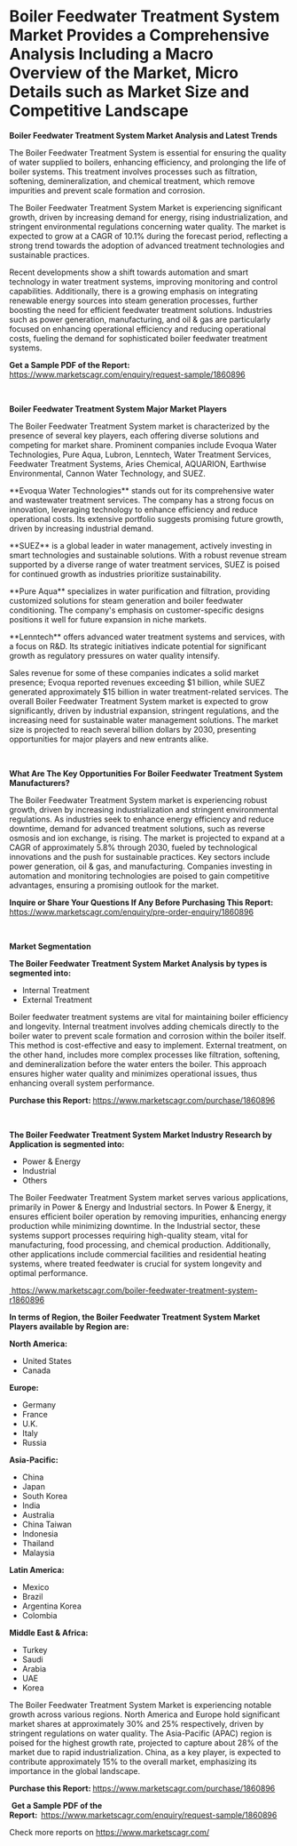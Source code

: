 <p><h1>Boiler Feedwater Treatment System Market Provides a Comprehensive Analysis Including a Macro Overview of the Market, Micro Details such as Market Size and Competitive Landscape</h1></p><p><strong>Boiler Feedwater Treatment System Market Analysis and Latest Trends</strong></p>
<p><p>The Boiler Feedwater Treatment System is essential for ensuring the quality of water supplied to boilers, enhancing efficiency, and prolonging the life of boiler systems. This treatment involves processes such as filtration, softening, demineralization, and chemical treatment, which remove impurities and prevent scale formation and corrosion. </p><p>The Boiler Feedwater Treatment System Market is experiencing significant growth, driven by increasing demand for energy, rising industrialization, and stringent environmental regulations concerning water quality. The market is expected to grow at a CAGR of 10.1% during the forecast period, reflecting a strong trend towards the adoption of advanced treatment technologies and sustainable practices. </p><p>Recent developments show a shift towards automation and smart technology in water treatment systems, improving monitoring and control capabilities. Additionally, there is a growing emphasis on integrating renewable energy sources into steam generation processes, further boosting the need for efficient feedwater treatment solutions. Industries such as power generation, manufacturing, and oil & gas are particularly focused on enhancing operational efficiency and reducing operational costs, fueling the demand for sophisticated boiler feedwater treatment systems.</p></p>
<p><strong>Get a Sample PDF of the Report:&nbsp;</strong> <a href="https://www.marketscagr.com/enquiry/request-sample/1860896?utm_campaign=2383&utm_medium=2&utm_source=Github&utm_content=ia&utm_term=28022025&utm_id=boiler-feedwater-treatment-system">https://www.marketscagr.com/enquiry/request-sample/1860896</a></p>
<p>&nbsp;</p>
<p><strong>Boiler Feedwater Treatment System Major Market Players</strong></p>
<p><p>The Boiler Feedwater Treatment System market is characterized by the presence of several key players, each offering diverse solutions and competing for market share. Prominent companies include Evoqua Water Technologies, Pure Aqua, Lubron, Lenntech, Water Treatment Services, Feedwater Treatment Systems, Aries Chemical, AQUARION, Earthwise Environmental, Cannon Water Technology, and SUEZ.</p><p>**Evoqua Water Technologies** stands out for its comprehensive water and wastewater treatment services. The company has a strong focus on innovation, leveraging technology to enhance efficiency and reduce operational costs. Its extensive portfolio suggests promising future growth, driven by increasing industrial demand.</p><p>**SUEZ** is a global leader in water management, actively investing in smart technologies and sustainable solutions. With a robust revenue stream supported by a diverse range of water treatment services, SUEZ is poised for continued growth as industries prioritize sustainability.</p><p>**Pure Aqua** specializes in water purification and filtration, providing customized solutions for steam generation and boiler feedwater conditioning. The company's emphasis on customer-specific designs positions it well for future expansion in niche markets.</p><p>**Lenntech** offers advanced water treatment systems and services, with a focus on R&D. Its strategic initiatives indicate potential for significant growth as regulatory pressures on water quality intensify.</p><p>Sales revenue for some of these companies indicates a solid market presence; Evoqua reported revenues exceeding $1 billion, while SUEZ generated approximately $15 billion in water treatment-related services. The overall Boiler Feedwater Treatment System market is expected to grow significantly, driven by industrial expansion, stringent regulations, and the increasing need for sustainable water management solutions. The market size is projected to reach several billion dollars by 2030, presenting opportunities for major players and new entrants alike.</p></p>
<p>&nbsp;</p>
<p><strong>What Are The Key Opportunities For Boiler Feedwater Treatment System Manufacturers?</strong></p>
<p><p>The Boiler Feedwater Treatment System market is experiencing robust growth, driven by increasing industrialization and stringent environmental regulations. As industries seek to enhance energy efficiency and reduce downtime, demand for advanced treatment solutions, such as reverse osmosis and ion exchange, is rising. The market is projected to expand at a CAGR of approximately 5.8% through 2030, fueled by technological innovations and the push for sustainable practices. Key sectors include power generation, oil & gas, and manufacturing. Companies investing in automation and monitoring technologies are poised to gain competitive advantages, ensuring a promising outlook for the market.</p></p>
<p><strong>Inquire or Share Your Questions If Any Before Purchasing This Report:</strong> <a href="https://www.marketscagr.com/enquiry/pre-order-enquiry/1860896?utm_campaign=2383&utm_medium=2&utm_source=Github&utm_content=ia&utm_term=28022025&utm_id=boiler-feedwater-treatment-system">https://www.marketscagr.com/enquiry/pre-order-enquiry/1860896</a></p>
<p>&nbsp;</p>
<p><strong>Market Segmentation</strong></p>
<p><strong>The Boiler Feedwater Treatment System Market Analysis by types is segmented into:</strong></p>
<p><ul><li>Internal Treatment</li><li>External Treatment</li></ul></p>
<p><p>Boiler feedwater treatment systems are vital for maintaining boiler efficiency and longevity. Internal treatment involves adding chemicals directly to the boiler water to prevent scale formation and corrosion within the boiler itself. This method is cost-effective and easy to implement. External treatment, on the other hand, includes more complex processes like filtration, softening, and demineralization before the water enters the boiler. This approach ensures higher water quality and minimizes operational issues, thus enhancing overall system performance.</p></p>
<p><strong>Purchase this Report:&nbsp;</strong><a href="https://www.marketscagr.com/purchase/1860896?utm_campaign=2383&utm_medium=2&utm_source=Github&utm_content=ia&utm_term=28022025&utm_id=boiler-feedwater-treatment-system">https://www.marketscagr.com/purchase/1860896</a></p>
<p>&nbsp;</p>
<p><strong>The Boiler Feedwater Treatment System Market Industry Research by Application is segmented into:</strong></p>
<p><ul><li>Power & Energy</li><li>Industrial</li><li>Others</li></ul></p>
<p><p>The Boiler Feedwater Treatment System market serves various applications, primarily in Power & Energy and Industrial sectors. In Power & Energy, it ensures efficient boiler operation by removing impurities, enhancing energy production while minimizing downtime. In the Industrial sector, these systems support processes requiring high-quality steam, vital for manufacturing, food processing, and chemical production. Additionally, other applications include commercial facilities and residential heating systems, where treated feedwater is crucial for system longevity and optimal performance.</p></p>
<p><a href="https://www.marketscagr.com/boiler-feedwater-treatment-system-r1860896?utm_campaign=2383&utm_medium=2&utm_source=Github&utm_content=ia&utm_term=28022025&utm_id=boiler-feedwater-treatment-system">&nbsp;https://www.marketscagr.com/boiler-feedwater-treatment-system-r1860896</a></p>
<p><strong>In terms of Region, the Boiler Feedwater Treatment System Market Players available by Region are:</strong></p>
<p>
    <p> <strong> North America: </strong>
        <ul>
            <li>United States</li>
            <li>Canada</li>
        </ul>
        </p> 
    <p> <strong> Europe: </strong>
        <ul>
            <li>Germany</li>
            <li>France</li>
            <li>U.K.</li>
            <li>Italy</li>
            <li>Russia</li>
        </ul>
        </p> 
    <p> <strong> Asia-Pacific: </strong>
        <ul>
            <li>China</li>
            <li>Japan</li>
            <li>South Korea</li>
            <li>India</li>
            <li>Australia</li>
            <li>China Taiwan</li>
            <li>Indonesia</li>
            <li>Thailand</li>
            <li>Malaysia</li>
        </ul>
        </p> 
    <p> <strong> Latin America: </strong>
        <ul>
            <li>Mexico</li>
            <li>Brazil</li>
            <li>Argentina Korea</li>
            <li>Colombia</li>
        </ul>
        </p> 
    <p> <strong> Middle East & Africa: </strong>
        <ul>
            <li>Turkey</li>
            <li>Saudi</li>
            <li>Arabia</li>
            <li>UAE</li>
            <li>Korea</li>
        </ul>
    </p>
    </p>
<p><p>The Boiler Feedwater Treatment System Market is experiencing notable growth across various regions. North America and Europe hold significant market shares at approximately 30% and 25% respectively, driven by stringent regulations on water quality. The Asia-Pacific (APAC) region is poised for the highest growth rate, projected to capture about 28% of the market due to rapid industrialization. China, as a key player, is expected to contribute approximately 15% to the overall market, emphasizing its importance in the global landscape.</p></p>
<p><strong>Purchase this Report: </strong><a href="https://www.marketscagr.com/purchase/1860896?utm_campaign=2383&utm_medium=2&utm_source=Github&utm_content=ia&utm_term=28022025&utm_id=boiler-feedwater-treatment-system">https://www.marketscagr.com/purchase/1860896</a></p>
<p>&nbsp;<strong>Get a Sample PDF of the Report:&nbsp;&nbsp;</strong><a href="https://www.marketscagr.com/enquiry/request-sample/1860896?utm_campaign=2383&utm_medium=2&utm_source=Github&utm_content=ia&utm_term=28022025&utm_id=boiler-feedwater-treatment-system">https://www.marketscagr.com/enquiry/request-sample/1860896</a></p>
<p><strong></strong></p>
<p>Check more reports on <a href="https://www.marketscagr.com/?utm_campaign=2383&utm_medium=2&utm_source=Github&utm_content=ia&utm_term=28022025&utm_id=boiler-feedwater-treatment-system">https://www.marketscagr.com/</a></p>
